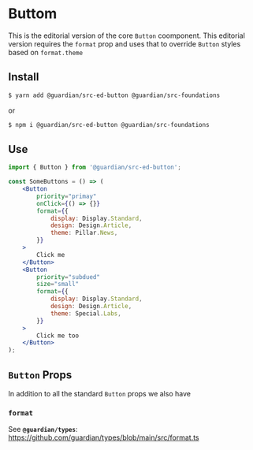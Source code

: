 # Buttom

This is the editorial version of the core `Button` coomponent. This editorial version
requires the `format` prop and uses that to override `Button` styles based on
`format.theme`

## Install

```sh
$ yarn add @guardian/src-ed-button @guardian/src-foundations
```

or

```sh
$ npm i @guardian/src-ed-button @guardian/src-foundations
```

## Use

```jsx
import { Button } from '@guardian/src-ed-button';

const SomeButtons = () => (
    <Button
        priority="primay"
        onClick={() => {}}
        format={{
            display: Display.Standard,
            design: Design.Article,
            theme: Pillar.News,
        }}
    >
        Click me
    </Button>
    <Button
        priority="subdued"
        size="small"
        format={{
            display: Display.Standard,
            design: Design.Article,
            theme: Special.Labs,
        }}
    >
        Click me too
    </Button>
);
```

## `Button` Props

In addition to all the standard `Button` props we also have

### `format`

See **`@guardian/types`**: https://github.com/guardian/types/blob/main/src/format.ts
